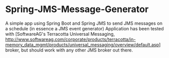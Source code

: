 Spring-JMS-Message-Generator
=================

A simple app using Spring Boot and Spring JMS to send JMS messages on a schedule (in essence a JMS event generator)
Application has been tested with [SoftwareAG's Terracotta Universal Messaging, http://www.softwareag.com/corporate/products/terracotta/in-memory_data_mgmt/products/universal_messaging/overview/default.asp] broker, but should work with any other JMS broker out there.

